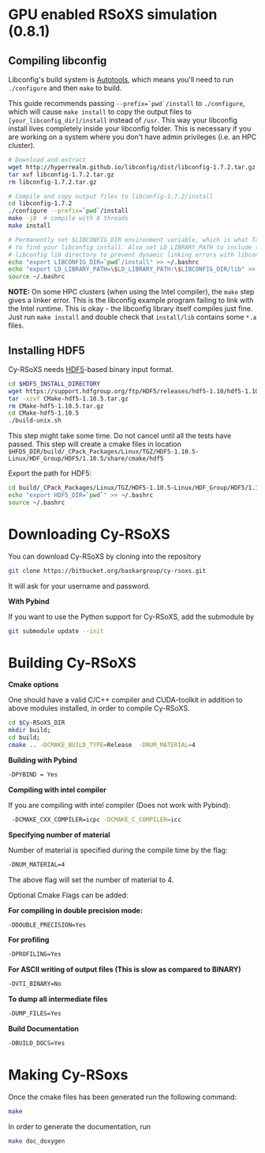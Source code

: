 GPU enabled RSoXS simulation (0.8.1)
====================================
## Compiling libconfig

Libconfig's build system is [Autotools](https://www.gnu.org/software/automake/manual/html_node/Autotools-Introduction.html), which means you'll need to run `./configure` and then `make` to build.

This guide recommends passing ```--prefix=`pwd`/install``` to `./configure`, which will cause `make install` to copy the output files to `[your_libconfig_dir]/install` instead of `/usr`. This way your libconfig install lives completely inside your libconfig folder. This is necessary if you are working on a system where you don't have admin privileges (i.e. an HPC cluster).

```bash
# Download and extract
wget http://hyperrealm.github.io/libconfig/dist/libconfig-1.7.2.tar.gz
tar xvf libconfig-1.7.2.tar.gz
rm libconfig-1.7.2.tar.gz

# Compile and copy output files to libconfig-1.7.2/install
cd libconfig-1.7.2
./configure --prefix=`pwd`/install
make -j8  # compile with 8 threads
make install

# Permanently set $LIBCONFIG_DIR environment variable, which is what TalyFEM uses
# to find your libconfig install. Also set LD_LIBRARY_PATH to include the
# libconfig lib directory to prevent dynamic linking errors with libconfig++.so.
echo "export LIBCONFIG_DIR=`pwd`/install" >> ~/.bashrc
echo "export LD_LIBRARY_PATH=\$LD_LIBRARY_PATH:\$LIBCONFIG_DIR/lib" >> ~/.bashrc
source ~/.bashrc
```

**NOTE:** On some HPC clusters (when using the Intel compiler), the `make` step gives a linker error. This is the libconfig example program failing to link with the Intel runtime. This is okay - the libconfig library itself compiles just fine. Just run `make install` and double check that `install/lib` contains some `*.a` files.

## Installing HDF5 

Cy-RSoXS needs [HDF5](https://en.wikipedia.org/wiki/Hierarchical_Data_Format)-based binary input format.

```bash
cd $HDF5_INSTALL_DIRECTORY
wget https://support.hdfgroup.org/ftp/HDF5/releases/hdf5-1.10/hdf5-1.10.5/src/CMake-hdf5-1.10.5.tar.gz
tar -xzvf CMake-hdf5-1.10.5.tar.gz
rm CMake-hdf5-1.10.5.tar.gz
cd CMake-hdf5-1.10.5
./build-unix.sh
```
This step might take some time. Do not cancel until all the tests have passed.
This step will create a cmake files in location `$HFD5_DIR/build/_CPack_Packages/Linux/TGZ/HDF5-1.10.5-Linux/HDF_Group/HDF5/1.10.5/share/cmake/hdf5`

Export the path for HDF5:
```bash
cd build/_CPack_Packages/Linux/TGZ/HDF5-1.10.5-Linux/HDF_Group/HDF5/1.10.5/share/cmake/hdf5;
echo "export HDF5_DIR=`pwd`" >> ~/.bashrc
source ~/.bashrc
```


Downloading Cy-RSoXS 
==================

You can download Cy-RSoXS by cloning into the repository

```bash
git clone https://bitbucket.org/baskargroup/cy-rsoxs.git
```

It will ask for your username and password.

**With Pybind**

If you want to use the Python support for Cy-RSoXS, add the submodule by

```bash
git submodule update --init
```

Building Cy-RSoXS 
==================

**Cmake options**

One should have a valid C/C++ compiler and CUDA-toolkit in addition to above modules installed, in order to 
compile Cy-RSoXS.

```bash
cd $Cy-RSoXS_DIR
mkdir build; 
cd build;
cmake .. -DCMAKE_BUILD_TYPE=Release  -DNUM_MATERIAL=4 
```

**Building with Pybind**
```bash
-DPYBIND = Yes
```

**Compiling with intel compiler**

If you are compiling with intel compiler (Does not work with Pybind):
```bash
 -DCMAKE_CXX_COMPILER=icpc -DCMAKE_C_COMPILER=icc
``` 

**Specifying number of material**

Number of material is specified during the compile time by the flag:
```bash
-DNUM_MATERIAL=4 
```  
The above flag will set the number of material to 4.

Optional Cmake Flags can be added:

**For compiling in double precision mode:**
```bash
-DDOUBLE_PRECISION=Yes
```

**For profiling**
```bash
-DPROFILING=Yes
```

**For ASCII writing of output files (This is slow as compared to BINARY)**
```bash
-DVTI_BINARY=No
```

**To dump all intermediate files**
```bash
-DUMP_FILES=Yes
```

**Build Documentation**
```bash
-DBUILD_DOCS=Yes
```

Making Cy-RSoxs
===============
Once the cmake files has been generated run the following command:
```bash
make 
```

In order to generate the documentation, run
```bash
make doc_doxygen
```
